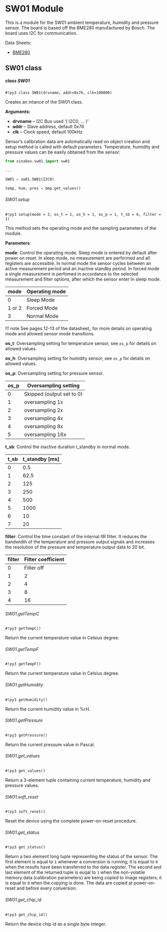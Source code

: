 # SW01 Module

This is a module for the SW01 ambient temperature, humidity and pressure sensor.
The board is based off the BME280 manufactured by Bosch.
The board uses I2C for communication.

Data Sheets:


* [BME280](https://ae-bst.resource.bosch.com/media/_tech/media/datasheets/BST-BME280_DS001-11.pdf)

## SW01 class

##### class SW01

```#!py3 class SW01(drvname, addr=0x76, clk=100000)```

Creates an intance of the SW01 class.


**Arguments:**

    
* **drvname** – I2C Bus used ‘( I2C0, … )’
* **addr** – Slave address, default 0x76
* **clk** – Clock speed, default 100kHz


Sensor’s calibration data are automatically read on object creation and setup method is called with default parameters. Temperature,
humidity and pressure values can be easily obtained from the sensor:

```py
from xinabox.sw01 import sw01

...

SW01 = sw01.SW01(I2C0)

temp, hum, pres = bmp.get_values()
```

###### SW01.setup

```#!py3 setup(mode = 3, os_t = 1, os_h = 1, os_p = 1, t_sb = 6, filter = 1)```

This method sets the operating mode and the sampling parameters of the module.

**Parameters**:

**mode**: Control the operating mode. Sleep mode is entered by default after power on reset. In sleep mode, no measurement are performed and all registers are accessible. In normal mode the sensor cycles between an active measurement period and an inactive standby period. In forced mode a single measurement is perfomed in accordance to the selected measurement and filter options, after which the sensor enter in sleep mode.

| mode   | Operating mode |
|--------|----------------|
| 0      | Sleep Mode     |
| 1 or 2 | Forced Mode    |
| 3      | Normal Mode    |

!!! note
	See pages 12-13 of the datasheet_ for more details on operating mode and allowed sensor mode transitions.

**os_t**: Oversampling setting for temperature sensor, see ```os_p``` for details on allowed values.

**os_h**: Oversampling setting for humidity sensor, see ```os_p``` for details on allowed values.

**os_p**: Oversampling setting for pressure sensor.

| os_p | Oversampling setting      |
|------|---------------------------|
| 0    | Skipped (output set to 0) |
| 1    | oversampling 1x           |
| 2    | oversampling 2x           |
| 3    | oversampling 4x           |
| 4    | oversampling 8x           |
| 5    | oversampling 16x          |

**t_sb**: Control the inactive duration t_standby in normal mode.

| t_sb | t_standby [ms] |
|------|----------------|
| 0    | 0.5            |
| 1    | 62.5           |
| 2    | 125            |
| 3    | 250            |
| 4    | 500            |
| 5    | 1000           |
| 6    | 10             |
| 7    | 20             |

**filter**: Control the time constant of the internal IIR filter. It reduces the bandwidth of the temperature
and pressure output signals and increases the resolution of the pressure and temperature output data to 20 bit.

| filter | Filter coefficient |
|--------|--------------------|
| 0      | Filter off         |
| 1      | 2                  |
| 2      | 4                  |
| 3      | 8                  |
| 4      | 16                 |

###### SW01.getTempC

```#!py3 getTempC()```

Return the current temperature value in Celsius degree.

###### SW01.getTempF

```#!py3 getTempF()```

Return the current temperature value in Celsius degree.

###### SW01.getHumidity

```#!py3 getHumidity()```

Return the current humidity value in %rH.

###### SW01.getPressure

```#!py3 getPressure()```

Return the current pressure value in Pascal.

###### SW01.get_values

```#!py3 get_values()```

Return a 3-element tuple containing current temperature, humidity and pressure values.

###### SW01.soft_reset

```#!py3 soft_reset()```

Reset the device using the complete power-on-reset procedure.

###### SW01.get_status

```#!py3 get_status()```

Return a two element long tuple representing the status of the sensor. The first element is equal to `1` whenever a conversion is running; it is equal
to `0` when the results have been transferred to the data register. The second and last element of the returned tuple is euqal to `1` when the
non-volatile memory data (calibration parameters) are being copied to image registers; it is equal to `0` when the copying is done. The data are copied
at power-on-reset and before every conversion.

###### SW01.get_chip_id

```#!py3 get_chip_id()```

Return the device chip id as a single byte integer.
<!--stackedit_data:
eyJoaXN0b3J5IjpbNzQ1MTU4NDk3XX0=
-->
